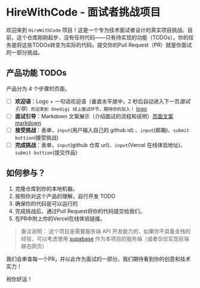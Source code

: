 # HireWithCode - 面试者挑战项目

欢迎来到 `HireWithCode` 项目！这是一个专为技术面试者设计的真实项目挑战。目前，这个仓库刚刚起步，没有任何代码——只有待实现的功能（TODOs）。你的任务是将这些TODOs转变为实际的代码，提交你的Pull Request（PR）就是你面试的一部分挑战。

## 产品功能 TODOs
产品分为 4 个步骤的页面，
- [ ] **欢迎语**：Logo + 一句话欢迎语（垂直水平居中，2 秒后自动进入下一页*面试引导*）`欢迎来到 Onedigi 线上面试环节，期待你的加入！` [logo](./logo.png) 
- [ ] **面试引导**：Markdown 文案展示（介绍面试的流程和说明）[页面文案 markdown](https://raw.githubusercontent.com/onedigi/HireWithCode/main/README.md)
- [ ] **接受挑战**：表单，`input`(用户输入自己的 github id) 、`input`(邮箱)、`submit buttion`(接受挑战)
- [ ] **完成挑战**：表单，`input`(github 仓库 url)、`input`(Vercel 在线体验地址)、`submit buttion`(提交作品)

## 如何参与？

1. 克隆仓库到你的本地机器。
2. 按照你对这个产品的理解，自行开发 TODO
4. 确保你的代码是可以运行的
5. 完成挑战后，通过Pull Request将你的代码提交给我们。
6. 在PR中附上你的Vercel在线体验链接。

> 备注说明：
> 这个项目是需要服务端 API 开发能力的，如果你不具备全栈的经验，可以考虑使用 [supabase](https://supabase.com/) 作为本项目的服务端（或者仅仅实现前端静态网页）

我们会审查每一个PR，并以此作为面试的一部分。我们期待看到你的创意和技术实力！

祝你好运！
